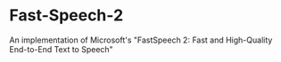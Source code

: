 # Fast-Speech-2
An implementation of Microsoft's "FastSpeech 2: Fast and High-Quality End-to-End Text to Speech"
